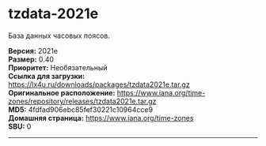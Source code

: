 # tzdata-2021e

База данных часовых поясов.

**Версия:** 2021e
<br />
**Размер:** 0.40
<br />
**Приоритет:** Необязательный
<br />
**Ссылка для загрузки:** https://lx4u.ru/downloads/packages/tzdata2021e.tar.gz
<br />
**Оригинальное расположение:** https://www.iana.org/time-zones/repository/releases/tzdata2021e.tar.gz
<br />
**MD5:** 4fdfad906ebc85fef30221c10964cce9
<br />
**Домашняя страница:** https://www.iana.org/time-zones
        <br />
**SBU:** 0

***
            